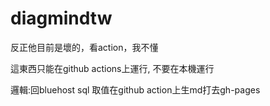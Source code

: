 # diagmindtw

反正他目前是壞的，看action，我不懂

這東西只能在github actions上運行, 不要在本機運行

邏輯:回bluehost sql 取值在github action上生md打去gh-pages
